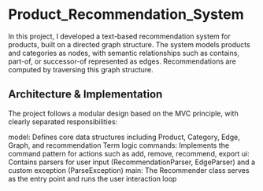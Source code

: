 # Product_Recommendation_System
In this project, I developed a text-based recommendation system for products, built on a directed graph structure.
The system models products and categories as nodes, with semantic relationships such as contains, part-of, or successor-of represented as edges.
Recommendations are computed by traversing this graph structure.
## Architecture & Implementation
The project follows a modular design based on the MVC principle, with clearly separated responsibilities:

model: Defines core data structures including Product, Category, Edge, Graph, and recommendation Term logic
commands: Implements the command pattern for actions such as add, remove, recommend, export
ui: Contains parsers for user input (RecommendationParser, EdgeParser) and a custom exception (ParseException)
main: The Recommender class serves as the entry point and runs the user interaction loop
